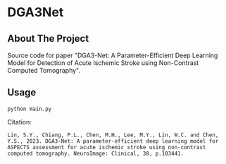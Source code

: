 # DGA3Net
## About The Project

Source code for paper "DGA3-Net: A Parameter-Efficient Deep Learning Model for Detection of Acute Ischemic Stroke using Non-Contrast Computed Tomography".


## Usage
```
python main.py
```

Citation:

```
Lin, S.Y., Chiang, P.L., Chen, M.H., Lee, M.Y., Lin, W.C. and Chen, Y.S., 2023. DGA3-Net: A parameter-efficient deep learning model for ASPECTS assessment for acute ischemic stroke using non-contrast computed tomography. NeuroImage: Clinical, 38, p.103441.
```

